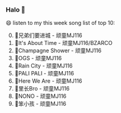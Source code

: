 

### Halo 👋

😄 listen to my this week song list of top 10:

0. 🌈兄弟们要进城 - 顽童MJ116
1. 🌈It's About Time - 顽童MJ116/BZARCO
2. 🌈Champagne Shower - 顽童MJ116
3. 🌈OGS - 顽童MJ116
4. 🌈Rain City - 顽童MJ116
5. 🌈PALI PALI - 顽童MJ116
6. 🌈Here We Are - 顽童MJ116
7. 🌈里长Bro - 顽童MJ116
8. 🌈NONO - 顽童MJ116
9. 🌈笨小孩 - 顽童MJ116

